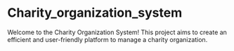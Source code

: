 # Charity_organization_system
Welcome to the Charity Organization System! This project aims to create an efficient and user-friendly platform to manage a charity organization. 

